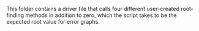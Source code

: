 This folder contains a driver file that calls four different user-created root-finding methods in addition to zero, which the script takes to be the expected root value for error graphs. 
